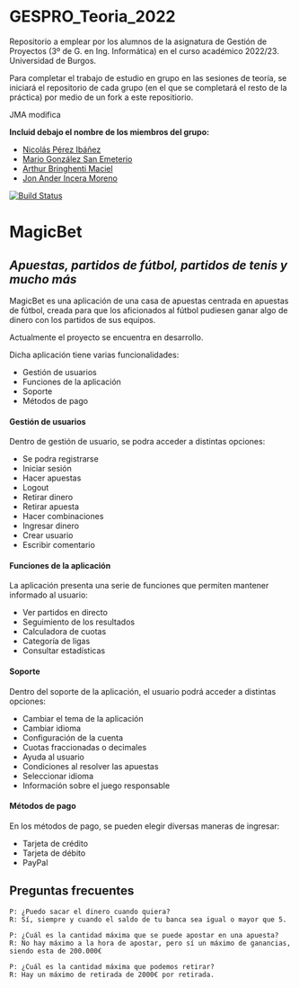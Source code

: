 # GESPRO_Teoria_2022
Repositorio a emplear por los alumnos de la asignatura de Gestión de Proyectos (3º de G. en Ing. Informática) en el curso académico 2022/23. Universidad de Burgos.

Para completar el trabajo de estudio en grupo en las sesiones de teoría, se iniciará el repositorio de cada grupo (en el que se completará el resto de la práctica) por medio de un fork a este repositiorio.


JMA modifica

**Incluid debajo el nombre de los miembros del grupo:**
- [Nicolás Pérez Ibáñez](https://github.com/Nicop17) 
- [Mario González San Emeterio](https://github.com/MaarioGlezz)
- [Arthur Bringhenti Maciel](https://github.com/Arrcturus)
- [Jon Ander Incera Moreno](https://github.com/jonandermorenoo)

[![Build Status]()]()

# MagicBet

## _Apuestas, partidos de fútbol, partidos de tenis y mucho más_

MagicBet es una aplicación de una casa de apuestas centrada en apuestas de fútbol,
creada para que los aficionados al fútbol pudiesen ganar algo de dinero con los partidos de sus equipos. 

Actualmente el proyecto se encuentra en desarrollo.

Dicha aplicación tiene varias funcionalidades:

- Gestión de usuarios
- Funciones de la aplicación
- Soporte
- Métodos de pago

#### Gestión de usuarios

Dentro de gestión de usuario, se podra acceder a distintas opciones:

- Se podra registrarse
- Iniciar sesión
- Hacer apuestas
- Logout
- Retirar dinero
- Retirar apuesta
- Hacer combinaciones
- Ingresar dinero
- Crear usuario
- Escribir comentario

#### Funciones de la aplicación

La aplicación presenta una serie de funciones que permiten mantener informado al usuario:

- Ver partidos en directo
- Seguimiento de los resultados
- Calculadora de cuotas
- Categoría de ligas
- Consultar estadísticas

#### Soporte

Dentro del soporte de la aplicación, el usuario podrá acceder a distintas opciones:

  - Cambiar el tema de la aplicación
  - Cambiar idioma
  - Configuración de la cuenta
  - Cuotas fraccionadas o decimales
  - Ayuda al usuario
  - Condiciones al resolver las apuestas
  - Seleccionar idioma
  - Información sobre el juego responsable
 
#### Métodos de pago

En los métodos de pago, se pueden elegir diversas maneras de ingresar:

- Tarjeta de crédito
- Tarjeta de débito
- PayPal

## Preguntas frecuentes
```
P: ¿Puedo sacar el dinero cuando quiera?
R: Sí, siempre y cuando el saldo de tu banca sea igual o mayor que 5.
```

```
P: ¿Cuál es la cantidad máxima que se puede apostar en una apuesta?
R: No hay máximo a la hora de apostar, pero sí un máximo de ganancias, siendo esta de 200.000€
```

```
P: ¿Cuál es la cantidad máxima que podemos retirar?
R: Hay un máximo de retirada de 2000€ por retirada.
```

